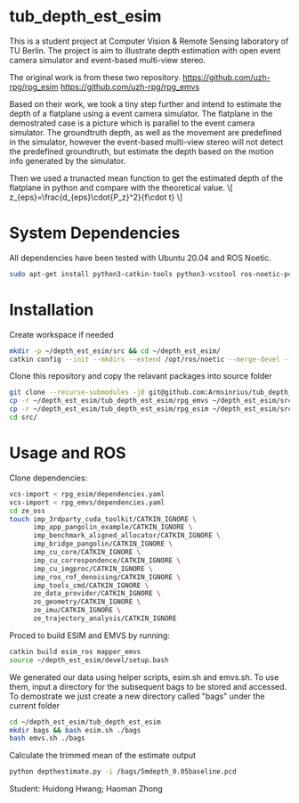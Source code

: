 # tub_depth_est_esim
This is a student project at Computer Vision & Remote Sensing laboratory of TU Berlin. The project is aim to illustrate depth estimation with open event camera simulator and event-based multi-view stereo. 

The original work is from these two repository. 
https://github.com/uzh-rpg/rpg_esim
https://github.com/uzh-rpg/rpg_emvs

Based on their work, we took a tiny step further and intend to estimate the depth of a flatplane using a event camera simulator. The flatplane in the demostrated case is a picture which is parallel to the event camera simulator. The groundtruth depth, as well as the movement are predefined in the simulator, however the event-based multi-view stereo will not detect the predefined groundtruth, but estimate the depth based on the motion info generated by the simulator. 

Then we used a trunacted mean function to get the estimated depth of the flatplane in python and compare with the theoretical value. 
\\[ z_{eps}=\frac{d_{eps}\cdot{P_z}^2}{f\cdot t} \\]

# System Dependencies
All dependencies have been tested with Ubuntu 20.04 and ROS Noetic.

```bash
sudo apt-get install python3-catkin-tools python3-vcstool ros-noetic-pcl-ros libproj-dev libglfw3 libglfw3-dev libglm-dev ros-noetic-hector-trajectory-server
```

# Installation 

Create workspace if needed
```bash
mkdir -p ~/depth_est_esim/src && cd ~/depth_est_esim/
catkin config --init --mkdirs --extend /opt/ros/noetic --merge-devel --cmake-args -DCMAKE_BUILD_TYPE=Release
```

Clone this repository and copy the relavant packages into source folder

```bash
git clone --recurse-submodules -j8 git@github.com:Armsinrius/tub_depth_est_esim.git
cp -r ~/depth_est_esim/tub_depth_est_esim/rpg_emvs ~/depth_est_esim/src
cp -r ~/depth_est_esim/tub_depth_est_esim/rpg_esim ~/depth_est_esim/src
cd src/
```

# Usage and ROS

Clone dependencies:

```bash
vcs-import < rpg_esim/dependencies.yaml
vcs-import < rpg_emvs/dependencies.yaml
cd ze_oss
touch imp_3rdparty_cuda_toolkit/CATKIN_IGNORE \
      imp_app_pangolin_example/CATKIN_IGNORE \
      imp_benchmark_aligned_allocator/CATKIN_IGNORE \
      imp_bridge_pangolin/CATKIN_IGNORE \
      imp_cu_core/CATKIN_IGNORE \
      imp_cu_correspondence/CATKIN_IGNORE \
      imp_cu_imgproc/CATKIN_IGNORE \
      imp_ros_rof_denoising/CATKIN_IGNORE \
      imp_tools_cmd/CATKIN_IGNORE \
      ze_data_provider/CATKIN_IGNORE \
      ze_geometry/CATKIN_IGNORE \
      ze_imu/CATKIN_IGNORE \
      ze_trajectory_analysis/CATKIN_IGNORE
```

Proced to build ESIM and EMVS by running:
```bash
catkin build esim_ros mapper_emvs
source ~/depth_est_esim/devel/setup.bash
```

We generated our data using helper scripts, esim.sh and emvs.sh. To use them, input a directory for the subsequent bags to be stored and accessed.
To demostrate we just create a new directory called "bags" under the current folder 

```bash
cd ~/depth_est_esim/tub_depth_est_esim
mkdir bags && bash esim.sh ./bags
bash emvs.sh ./bags
```
Calculate the trimmed mean of the estimate output 
```bash 
python depthestimate.py -i /bags/5mdepth_0.05baseline.pcd
```


Student: Huidong Hwang; Haoman Zhong

